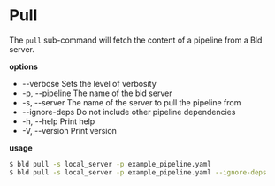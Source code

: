 # Pull
The `pull` sub-command will fetch the content of a pipeline from a Bld server.

__options__
* --verbose              Sets the level of verbosity
* -p, --pipeline <PIPELINE>  The name of the bld server
* -s, --server <SERVER>      The name of the server to pull the pipeline from
* --ignore-deps          Do not include other pipeline dependencies
* -h, --help                 Print help
* -V, --version              Print version

__usage__
```bash
$ bld pull -s local_server -p example_pipeline.yaml
$ bld pull -s local_server -p example_pipeline.yaml --ignore-deps
```
